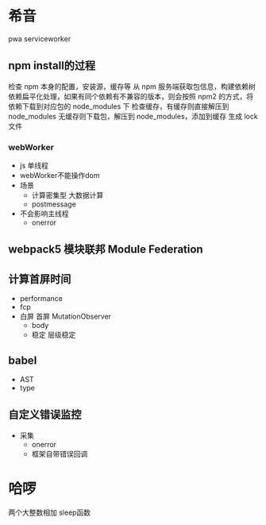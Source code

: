 # 希音
pwa 
serviceworker 
## npm install的过程
 检查 npm 本身的配置，安装源，缓存等
 从 npm 服务端获取包信息，构建依赖树
 依赖扁平化处理，如果有同个依赖有不兼容的版本，则会按照 npm2 的方式，将依赖下载到对应包的 node_modules 下
 检查缓存，有缓存则直接解压到 node_modules
 无缓存则下载包，解压到 node_modules，添加到缓存
 生成 lock 文件
### webWorker
- js 单线程
- webWorker不能操作dom
- 场景
    - 计算密集型  大数据计算
    - postmessage
- 不会影响主线程
  - onerror    
## webpack5 模块联邦 Module Federation

## 计算首屏时间
- performance
- fcp
- 白屏 首屏 MutationObserver
  - body
  - 稳定 层级稳定
## babel
 - AST
 - type

## 自定义错误监控
 - 采集
   - onerror
   - 框架自带错误回调
# 哈啰
两个大整数相加
sleep函数
